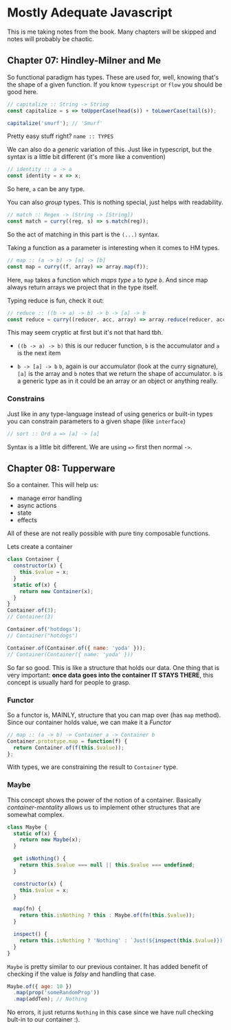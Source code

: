# Mostly Adequate Javascript

This is me taking notes from the book. Many chapters will be skipped and notes will probably be chaotic.

## Chapter 07: Hindley-Milner and Me

So functional paradigm has types. These are used for, well, knowing that's the shape of a given function. If you know `typescript` or `flow` you should be good here.

```js
// capitalize :: String -> String
const capitalize = s => toUpperCase(head(s)) + toLowerCase(tail(s));

capitalize('smurf'); // 'Smurf'
```

Pretty easy stuff right? `name :: TYPES`

We can also do a _generic_ variation of this. Just like in typescript, but the syntax is a little bit different (it's more like a convention)

```js
// identity :: a -> a
const identity = x => x;
```

So here, `a` can be any type.

You can also _group_ types. This is nothing special, just helps with readability.

```js
// match :: Regex -> (String -> [String])
const match = curry((reg, s) => s.match(reg));
```

So the act of matching in this part is the `(...)` syntax.

Taking a function as a parameter is interesting when it comes to HM types.

```js
// map :: (a -> b) -> [a] -> [b]
const map = curry((f, array) => array.map(f));
```

Here, `map` takes a function which _maps type `a`_ to _type `b`_. And since map always return arrays we project that in the type itself.

Typing reduce is fun, check it out:

```js
// reduce :: ((b -> a) -> b) -> b -> [a] -> b
const reduce = curry((reducer, acc, array) => array.reduce(reducer, acc));
```

This may seem cryptic at first but it's not that hard tbh.

- `((b -> a) -> b)` this is our reducer function, `b` is the accumulator and `a` is the next item

* `b -> [a] -> b` `b`, again is our accumulator (look at the curry signature), `[a]` is the array and `b` notes that we return the shape of accumulator. `b` is a generic type as in it could be an array or an object or anything really.

### Constrains

Just like in any type-language instead of using generics or built-in types you can constrain parameters to a given shape (like `interface`)

```js
// sort :: Ord a => [a] -> [a]
```

Syntax is a little bit different. We are using `=>` first then normal `->`.

## Chapter 08: Tupperware

So a container. This will help us:

- manage error handling
- async actions
- state
- effects

All of these are not really possible with pure tiny composable functions.

Lets create a container

```js
class Container {
  constructor(x) {
    this.$value = x;
  }
  static of(x) {
    return new Container(x);
  }
}
Container.of(3);
// Container(3)

Container.of('hotdogs');
// Container("hotdogs")

Container.of(Container.of({ name: 'yoda' }));
// Container(Container({ name: 'yoda' }))
```

So far so good. This is like a structure that holds our data.
One thing that is very important: **once data goes into the container IT STAYS THERE**, this concept is usually hard for people to grasp.

### Functor

So a functor is, MAINLY, structure that you can map over (has `map` method).
Since our container holds value, we can make it a _Functor_

```js
// map :: (a -> b) -> Container a -> Container b
Container.prototype.map = function(f) {
  return Container.of(f(this.$value));
};
```

With types, we are constraining the result to `Container` type.

### Maybe

This concept shows the power of the notion of a container. Basically _container-mentality_ allows us to implement other structures that are somewhat complex.

```js
class Maybe {
  static of(x) {
    return new Maybe(x);
  }

  get isNothing() {
    return this.$value === null || this.$value === undefined;
  }

  constructor(x) {
    this.$value = x;
  }

  map(fn) {
    return this.isNothing ? this : Maybe.of(fn(this.$value));
  }

  inspect() {
    return this.isNothing ? 'Nothing' : `Just(${inspect(this.$value)})`;
  }
}
```

`Maybe` is pretty similar to our previous container. It has added benefit of checking if the value is _falsy_ and handling that case.

```js
Maybe.of({ age: 10 })
  .map(prop('someRandomProp'))
  .map(addTen); // Nothing
```

No errors, it just returns `Nothing` in this case since we have null checking bult-in to our container :).
